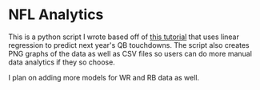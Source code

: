 # NFL Analytics
This is a python script I wrote based off of [this tutorial](https://github.com/nickwan/nfl-qb-td-tutorial) that uses linear regression to predict next year's QB touchdowns. The script also creates PNG graphs of the data as well as CSV files so users can do more manual data analytics if they so choose.

I plan on adding more models for WR and RB data as well.